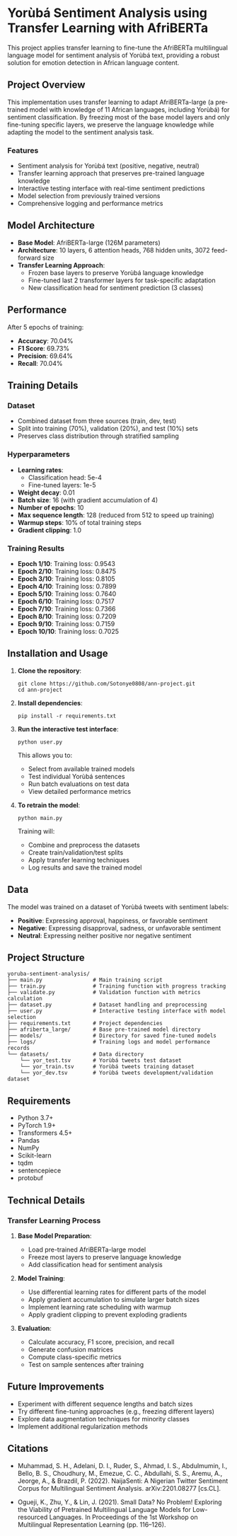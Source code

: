 # Yorùbá Sentiment Analysis using Transfer Learning with AfriBERTa

This project applies transfer learning to fine-tune the AfriBERTa multilingual language model for sentiment analysis of Yorùbá text, providing a robust solution for emotion detection in African language content.

## Project Overview

This implementation uses transfer learning to adapt AfriBERTa-large (a pre-trained model with knowledge of 11 African languages, including Yorùbá) for sentiment classification. By freezing most of the base model layers and only fine-tuning specific layers, we preserve the language knowledge while adapting the model to the sentiment analysis task.

### Features

- Sentiment analysis for Yorùbá text (positive, negative, neutral)
- Transfer learning approach that preserves pre-trained language knowledge
- Interactive testing interface with real-time sentiment predictions
- Model selection from previously trained versions
- Comprehensive logging and performance metrics

## Model Architecture

- **Base Model**: AfriBERTa-large (126M parameters)
- **Architecture**: 10 layers, 6 attention heads, 768 hidden units, 3072 feed-forward size
- **Transfer Learning Approach**:
  - Frozen base layers to preserve Yorùbá language knowledge
  - Fine-tuned last 2 transformer layers for task-specific adaptation
  - New classification head for sentiment prediction (3 classes)

## Performance

After 5 epochs of training:

- **Accuracy**: 70.04%
- **F1 Score**: 69.73%
- **Precision**: 69.64%
- **Recall**: 70.04%

## Training Details

### Dataset

- Combined dataset from three sources (train, dev, test)
- Split into training (70%), validation (20%), and test (10%) sets
- Preserves class distribution through stratified sampling

### Hyperparameters

- **Learning rates**:
  - Classification head: 5e-4
  - Fine-tuned layers: 1e-5
- **Weight decay**: 0.01
- **Batch size**: 16 (with gradient accumulation of 4)
- **Number of epochs**: 10
- **Max sequence length**: 128 (reduced from 512 to speed up training)
- **Warmup steps**: 10% of total training steps
- **Gradient clipping**: 1.0

### Training Results

- **Epoch 1/10**: Training loss: 0.9543
- **Epoch 2/10**: Training loss: 0.8475
- **Epoch 3/10**: Training loss: 0.8105
- **Epoch 4/10**: Training loss: 0.7899
- **Epoch 5/10**: Training loss: 0.7640
- **Epoch 6/10**: Training loss: 0.7517
- **Epoch 7/10**: Training loss: 0.7366
- **Epoch 8/10**: Training loss: 0.7209
- **Epoch 9/10**: Training loss: 0.7159
- **Epoch 10/10**: Training loss: 0.7025

## Installation and Usage

1. **Clone the repository**:

   ```
   git clone https://github.com/Sotonye0808/ann-project.git
   cd ann-project
   ```

2. **Install dependencies**:

   ```
   pip install -r requirements.txt
   ```

3. **Run the interactive test interface**:

   ```
   python user.py
   ```

   This allows you to:

   - Select from available trained models
   - Test individual Yorùbá sentences
   - Run batch evaluations on test data
   - View detailed performance metrics

4. **To retrain the model**:
   ```
   python main.py
   ```
   Training will:
   - Combine and preprocess the datasets
   - Create train/validation/test splits
   - Apply transfer learning techniques
   - Log results and save the trained model

## Data

The model was trained on a dataset of Yorùbá tweets with sentiment labels:

- **Positive**: Expressing approval, happiness, or favorable sentiment
- **Negative**: Expressing disapproval, sadness, or unfavorable sentiment
- **Neutral**: Expressing neither positive nor negative sentiment

## Project Structure

```
yoruba-sentiment-analysis/
├── main.py                # Main training script
├── train.py               # Training function with progress tracking
├── validate.py            # Validation function with metrics calculation
├── dataset.py             # Dataset handling and preprocessing
├── user.py                # Interactive testing interface with model selection
├── requirements.txt       # Project dependencies
├── afriberta_large/       # Base pre-trained model directory
├── models/                # Directory for saved fine-tuned models
├── logs/                  # Training logs and model performance records
└── datasets/              # Data directory
    └── yor_test.tsv       # Yorùbá tweets test dataset
    └── yor_train.tsv      # Yorùbá tweets training dataset
    └── yor_dev.tsv        # Yorùbá tweets development/validation dataset
```

## Requirements

- Python 3.7+
- PyTorch 1.9+
- Transformers 4.5+
- Pandas
- NumPy
- Scikit-learn
- tqdm
- sentencepiece
- protobuf

## Technical Details

### Transfer Learning Process

1. **Base Model Preparation**:

   - Load pre-trained AfriBERTa-large model
   - Freeze most layers to preserve language knowledge
   - Add classification head for sentiment analysis

2. **Model Training**:

   - Use differential learning rates for different parts of the model
   - Apply gradient accumulation to simulate larger batch sizes
   - Implement learning rate scheduling with warmup
   - Apply gradient clipping to prevent exploding gradients

3. **Evaluation**:
   - Calculate accuracy, F1 score, precision, and recall
   - Generate confusion matrices
   - Compute class-specific metrics
   - Test on sample sentences after training

## Future Improvements

- Experiment with different sequence lengths and batch sizes
- Try different fine-tuning approaches (e.g., freezing different layers)
- Explore data augmentation techniques for minority classes
- Implement additional regularization methods

## Citations

- Muhammad, S. H., Adelani, D. I., Ruder, S., Ahmad, I. S., Abdulmumin, I., Bello, B. S., Choudhury, M., Emezue, C. C., Abdullahi, S. S., Aremu, A., Jeorge, A., & Brazdil, P. (2022). NaijaSenti: A Nigerian Twitter Sentiment Corpus for Multilingual Sentiment Analysis. arXiv:2201.08277 [cs.CL].

- Ogueji, K., Zhu, Y., & Lin, J. (2021). Small Data? No Problem! Exploring the Viability of Pretrained Multilingual Language Models for Low-resourced Languages. In Proceedings of the 1st Workshop on Multilingual Representation Learning (pp. 116–126).
